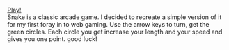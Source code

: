 <a href = 'http://jacksonhenry3.github.io/Snake/'>Play!</a><br>
Snake is a classic arcade game. I decided to recreate a simple version of it for my first foray in to web gaming. Use the arrow keys to turn, get the green circles. Each circle you get increase your length and your speed and gives you one point. good luck!